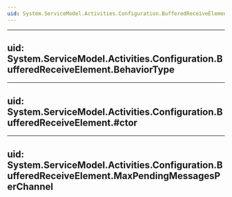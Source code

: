 ```yaml
---
uid: System.ServiceModel.Activities.Configuration.BufferedReceiveElement
---
```


---
uid: System.ServiceModel.Activities.Configuration.BufferedReceiveElement.BehaviorType
---

---
uid: System.ServiceModel.Activities.Configuration.BufferedReceiveElement.#ctor
---

---
uid: System.ServiceModel.Activities.Configuration.BufferedReceiveElement.MaxPendingMessagesPerChannel
---
